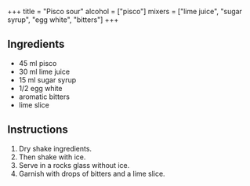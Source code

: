 +++
title = "Pisco sour"
alcohol = ["pisco"]
mixers = ["lime juice", "sugar syrup", "egg white", "bitters"]
+++

## Ingredients

- 45 ml pisco
- 30 ml lime juice
- 15 ml sugar syrup
- 1/2 egg white
- aromatic bitters
- lime slice

## Instructions

1. Dry shake ingredients.
2. Then shake with ice.
3. Serve in a rocks glass without ice.
4. Garnish with drops of bitters and a lime slice.
